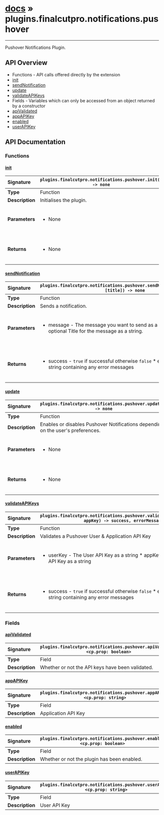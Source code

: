 # [docs](index.md) » plugins.finalcutpro.notifications.pushover
---

Pushover Notifications Plugin.

## API Overview
* Functions - API calls offered directly by the extension
 * [init](#init)
 * [sendNotification](#sendnotification)
 * [update](#update)
 * [validateAPIKeys](#validateapikeys)
* Fields - Variables which can only be accessed from an object returned by a constructor
 * [apiValidated](#apivalidated)
 * [appAPIKey](#appapikey)
 * [enabled](#enabled)
 * [userAPIKey](#userapikey)

## API Documentation

### Functions

#### [init](#init)
| <span style="float: left;">**Signature**</span> | <span style="float: left;">`plugins.finalcutpro.notifications.pushover.init() -> none` </span>                                                          |
| -----------------------------------------------------|---------------------------------------------------------------------------------------------------------|
| **Type**                                             | Function                                                                                         |
| **Description**                                      | Initialises the plugin.                                                                                         |
| **Parameters**                                       | <ul><br /><li>None</li><br /></ul>                                        |
| **Returns**                                          | <ul><br /><li>None</li><br /></ul>                                           |

#### [sendNotification](#sendnotification)
| <span style="float: left;">**Signature**</span> | <span style="float: left;">`plugins.finalcutpro.notifications.pushover.sendNotification(message, [title]) -> none` </span>                                                          |
| -----------------------------------------------------|---------------------------------------------------------------------------------------------------------|
| **Type**                                             | Function                                                                                         |
| **Description**                                      | Sends a notification.                                                                                         |
| **Parameters**                                       | <ul><br /><li>message - The message you want to send as a string. * [title] - An optional Title for the message as a string.</li><br /></ul>                                        |
| **Returns**                                          | <ul><br /><li>success - <code>true</code> if successful otherwise <code>false</code> * errorMessage - a string containing any error messages</li><br /></ul>                                           |

#### [update](#update)
| <span style="float: left;">**Signature**</span> | <span style="float: left;">`plugins.finalcutpro.notifications.pushover.update() -> none` </span>                                                          |
| -----------------------------------------------------|---------------------------------------------------------------------------------------------------------|
| **Type**                                             | Function                                                                                         |
| **Description**                                      | Enables or disables Pushover Notifications depending on the user's preferences.                                                                                         |
| **Parameters**                                       | <ul><br /><li>None</li><br /></ul>                                        |
| **Returns**                                          | <ul><br /><li>None</li><br /></ul>                                           |

#### [validateAPIKeys](#validateapikeys)
| <span style="float: left;">**Signature**</span> | <span style="float: left;">`plugins.finalcutpro.notifications.pushover.validateAPIKeys(userKey, appKey) -> success, errorMessage` </span>                                                          |
| -----------------------------------------------------|---------------------------------------------------------------------------------------------------------|
| **Type**                                             | Function                                                                                         |
| **Description**                                      | Validates a Pushover User & Application API Key                                                                                         |
| **Parameters**                                       | <ul><br /><li>userKey - The User API Key as a string * appKey - The Application API Key as a string</li><br /></ul>                                        |
| **Returns**                                          | <ul><br /><li>success - <code>true</code> if successful otherwise <code>false</code> * errorMessage - a string containing any error messages</li><br /></ul>                                           |

### Fields

#### [apiValidated](#apivalidated)
| <span style="float: left;">**Signature**</span> | <span style="float: left;">`plugins.finalcutpro.notifications.pushover.apiValidated <cp.prop: boolean>` </span>                                                          |
| -----------------------------------------------------|---------------------------------------------------------------------------------------------------------|
| **Type**                                             | Field                                                                                         |
| **Description**                                      | Whether or not the API keys have been validated.                                                                                         |

#### [appAPIKey](#appapikey)
| <span style="float: left;">**Signature**</span> | <span style="float: left;">`plugins.finalcutpro.notifications.pushover.appAPIKey <cp.prop: string>` </span>                                                          |
| -----------------------------------------------------|---------------------------------------------------------------------------------------------------------|
| **Type**                                             | Field                                                                                         |
| **Description**                                      | Application API Key                                                                                         |

#### [enabled](#enabled)
| <span style="float: left;">**Signature**</span> | <span style="float: left;">`plugins.finalcutpro.notifications.pushover.enabled <cp.prop: boolean>` </span>                                                          |
| -----------------------------------------------------|---------------------------------------------------------------------------------------------------------|
| **Type**                                             | Field                                                                                         |
| **Description**                                      | Whether or not the plugin has been enabled.                                                                                         |

#### [userAPIKey](#userapikey)
| <span style="float: left;">**Signature**</span> | <span style="float: left;">`plugins.finalcutpro.notifications.pushover.userAPIKey <cp.prop: string>` </span>                                                          |
| -----------------------------------------------------|---------------------------------------------------------------------------------------------------------|
| **Type**                                             | Field                                                                                         |
| **Description**                                      | User API Key                                                                                         |

